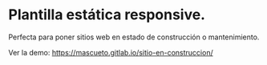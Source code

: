 # Plantilla estática responsive.

Perfecta para poner sitios web en estado de construcción o mantenimiento.

Ver la demo: https://mascueto.gitlab.io/sitio-en-construccion/